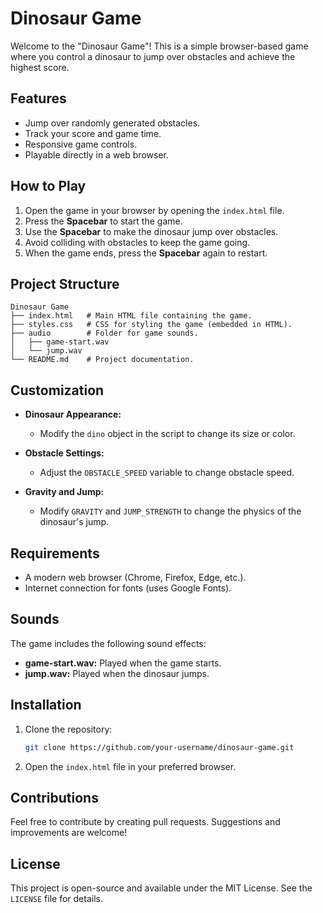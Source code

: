 # Dinosaur Game

Welcome to the "Dinosaur Game"! This is a simple browser-based game where you control a dinosaur to jump over obstacles and achieve the highest score.

## Features

- Jump over randomly generated obstacles.
- Track your score and game time.
- Responsive game controls.
- Playable directly in a web browser.

## How to Play

1. Open the game in your browser by opening the `index.html` file.
2. Press the **Spacebar** to start the game.
3. Use the **Spacebar** to make the dinosaur jump over obstacles.
4. Avoid colliding with obstacles to keep the game going.
5. When the game ends, press the **Spacebar** again to restart.

## Project Structure

```
Dinosaur Game
├── index.html   # Main HTML file containing the game.
├── styles.css   # CSS for styling the game (embedded in HTML).
├── audio        # Folder for game sounds.
│   ├── game-start.wav
│   └── jump.wav
└── README.md    # Project documentation.
```

## Customization

- **Dinosaur Appearance:**
  - Modify the `dino` object in the script to change its size or color.

- **Obstacle Settings:**
  - Adjust the `OBSTACLE_SPEED` variable to change obstacle speed.

- **Gravity and Jump:**
  - Modify `GRAVITY` and `JUMP_STRENGTH` to change the physics of the dinosaur's jump.

## Requirements

- A modern web browser (Chrome, Firefox, Edge, etc.).
- Internet connection for fonts (uses Google Fonts).

## Sounds

The game includes the following sound effects:

- **game-start.wav:** Played when the game starts.
- **jump.wav:** Played when the dinosaur jumps.

## Installation

1. Clone the repository:
   ```bash
   git clone https://github.com/your-username/dinosaur-game.git
   ```

2. Open the `index.html` file in your preferred browser.

## Contributions

Feel free to contribute by creating pull requests. Suggestions and improvements are welcome!

## License

This project is open-source and available under the MIT License. See the `LICENSE` file for details.

